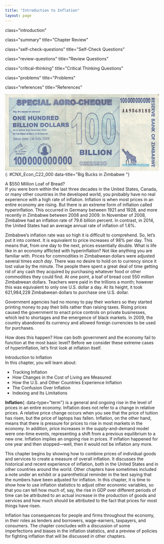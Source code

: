 ```yaml
---
title: "Introduction to Inflation"
layout: page
---
```



<cnx-pi data-type="cnx.flag.introduction"> class="introduction" </cnx-pi>

<cnx-pi data-type="cnx.eoc">class="summary" title="Chapter Review"</cnx-pi>

<cnx-pi data-type="cnx.eoc">class="self-check-questions" title="Self-Check Questions"</cnx-pi>

<cnx-pi data-type="cnx.eoc">class="review-questions" title="Review Questions"</cnx-pi>

<cnx-pi data-type="cnx.eoc">class="critical-thinking" title="Critical Thinking Questions"</cnx-pi>

<cnx-pi data-type="cnx.eoc">class="problems" title="Problems"</cnx-pi>

<cnx-pi data-type="cnx.eoc">class="references" title="References"</cnx-pi>

 ![The image shows a photograph of Zimbabwean currency.](../resources/CNX_Econ_C022_000.jpg "This bill was worth 100 billion Zimbabwean dollars when issued in 2008. There were even bills issued with a face value of 100 trillion Zimbabwean dollars. The bills had $100,000,000,000,000 written on them. Unfortunately, they were almost worthless. At one point, 621,984,228 Zimbabwean dollars were equal to one U.S. dollar. Eventually, the country abandoned its own currency and allowed foreign currency to be used for purchases. (Credit: modification of work by Samantha Marx/Flickr Creative Commons)"){: #CNX_Econ_C22_000 data-title="Big Bucks in Zimbabwe "}

<div data-type="note" class="note economics bringhome" markdown="1">
<div data-type="title" class="title">
A $550 Million Loaf of Bread?
</div>
If you were born within the last three decades in the United States, Canada, or many other countries in the developed world, you probably have no real experience with a high rate of inflation. Inflation is when most prices in an entire economy are rising. But there is an extreme form of inflation called hyperinflation. This occurred in Germany between 1921 and 1928, and more recently in Zimbabwe between 2008 and 2009. In November of 2008, Zimbabwe had an inflation rate of 79.6 billion percent. In contrast, in 2014, the United States had an average annual rate of inflation of 1.6%.

Zimbabwe’s inflation rate was so high it is difficult to comprehend. So, let’s put it into context. It is equivalent to price increases of 98% per day. This means that, from one day to the next, prices essentially double. What is life like in an economy afflicted with hyperinflation? Not like anything you are familiar with. Prices for commodities in Zimbabwean dollars were adjusted several times *each day*. There was no desire to hold on to currency since it lost value by the minute. The people there spent a great deal of time getting rid of any cash they acquired by purchasing whatever food or other commodities they could find. At one point, a loaf of bread cost 550 million Zimbabwean dollars. Teachers were paid in the trillions a month; however this was equivalent to only one U.S. dollar a day. At its height, it took 621,984,228 Zimbabwean dollars to purchase one U.S. dollar.

Government agencies had no money to pay their workers so they started printing money to pay their bills rather than raising taxes. Rising prices caused the government to enact price controls on private businesses, which led to shortages and the emergence of black markets. In 2009, the country abandoned its currency and allowed foreign currencies to be used for purchases.

How does this happen? How can both government and the economy fail to function at the most basic level? Before we consider these extreme cases of hyperinflation, let’s first look at inflation itself.

</div>

<div data-type="note" class="note economics chapter-objectives" markdown="1">
<div data-type="title" class="title">
Introduction to Inflation
</div>
In this chapter, you will learn about:

* Tracking Inflation
* How Changes in the Cost of Living are Measured
* How the U.S. and Other Countries Experience Inflation
* The Confusion Over Inflation
* Indexing and Its Limitations

</div>

**Inflation**{: data-type="term"} is a general and ongoing rise in the level of prices in an entire economy. Inflation does not refer to a change in relative prices. A relative price change occurs when you see that the price of tuition has risen, but the price of laptops has fallen. Inflation, on the other hand, means that there is pressure for prices to rise in most markets in the economy. In addition, price increases in the supply-and-demand model were one-time events, representing a shift from a previous equilibrium to a new one. Inflation implies an ongoing rise in prices. If inflation happened for one year and then stopped—well, then it would not be inflation any more.

This chapter begins by showing how to combine prices of individual goods and services to create a measure of overall inflation. It discusses the historical and recent experience of inflation, both in the United States and in other countries around the world. Other chapters have sometimes included a note under an exhibit or a parenthetical reminder in the text saying that the numbers have been adjusted for inflation. In this chapter, it is time to show how to use inflation statistics to adjust other economic variables, so that you can tell how much of, say, the rise in GDP over different periods of time can be attributed to an actual increase in the production of goods and services and how much should be attributed to the fact that prices for most things have risen.

Inflation has consequences for people and firms throughout the economy, in their roles as lenders and borrowers, wage-earners, taxpayers, and consumers. The chapter concludes with a discussion of some imperfections and biases in the inflation statistics, and a preview of policies for fighting inflation that will be discussed in other chapters.

